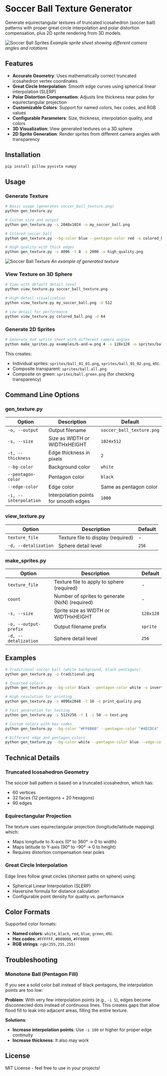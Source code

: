 # Soccer Ball Texture Generator

Generate equirectangular textures of truncated icosahedron (soccer ball) patterns with proper great circle interpolation and polar distortion compensation, plus 2D sprite rendering from 3D models.

![Soccer Ball Sprites](examples/ball.all.png)
*Example sprite sheet showing different camera angles and rotations*

## Features

- **Accurate Geometry**: Uses mathematically correct truncated icosahedron vertex coordinates
- **Great Circle Interpolation**: Smooth edge curves using spherical linear interpolation (SLERP)
- **Polar Distortion Compensation**: Adjusts line thickness near poles for equirectangular projection
- **Customizable Colors**: Support for named colors, hex codes, and RGB values
- **Configurable Parameters**: Size, thickness, interpolation quality, and colors
- **3D Visualization**: View generated textures on a 3D sphere
- **2D Sprite Generation**: Render sprites from different camera angles with transparency

## Installation

```bash
pip install pillow pyvista numpy
```

## Usage

### Generate Texture

```bash
# Basic usage (generates soccer_ball_texture.png)
python gen_texture.py

# Custom size and output
python gen_texture.py -s 2048x1024 -o my_soccer_ball.png

# Colored soccer ball
python gen_texture.py --bg-color blue --pentagon-color red -o colored_ball.png

# High quality with thick edges
python gen_texture.py -s 4096 -t 8 -i 2000 -o high_quality.png
```

![Soccer Ball Texture](examples/b-and-w.png)
*An example of generated texture*

### View Texture on 3D Sphere

```bash
# View with default detail level
python view_texture.py soccer_ball_texture.png

# High detail visualization
python view_texture.py my_soccer_ball.png -d 512

# Low detail for performance
python view_texture.py colored_ball.png -d 64
```

### Generate 2D Sprites

```bash
# Generate 4x4 sprite sheet with different camera angles
python make_sprites.py examples/b-and-w.png 4 -s 128x128 -o sprites/ball
```

This creates:
- Individual sprites: `sprites/ball_01_01.png`, `sprites/ball_01_02.png`, etc.
- Composite transparent: `sprites/ball.all.png`
- Composite on green: `sprites/ball.green.png` (for checking transparency)

## Command Line Options

### gen_texture.py

| Option | Description | Default |
|--------|-------------|---------|
| `-o, --output` | Output filename | `soccer_ball_texture.png` |
| `-s, --size` | Size as WIDTH or WIDTHxHEIGHT | `1024x512` |
| `-t, --thickness` | Edge thickness in pixels | `2` |
| `--bg-color` | Background color | `white` |
| `--pentagon-color` | Pentagon color | `black` |
| `--edge-color` | Edge color | Same as pentagon color |
| `-i, --interpolation` | Interpolation points for smooth edges | `1000` |

### view_texture.py

| Option | Description | Default |
|--------|-------------|---------|
| `texture_file` | Texture file to display (required) | - |
| `-d, --detalization` | Sphere detail level | `256` |

### make_sprites.py

| Option | Description | Default |
|--------|-------------|---------|
| `texture_file` | Texture file to apply to sphere (required) | - |
| `count` | Number of sprites to generate (NxN) (required) | - |
| `-s, --size` | Sprite size as WIDTH or WIDTHxHEIGHT | `128x128` |
| `-o, --output-prefix` | Output filename prefix | `sprite` |
| `-d, --detalization` | Sphere detail level | `256` |

## Examples

```bash
# Traditional soccer ball (white background, black pentagons)
python gen_texture.py -o traditional.png

# Inverted colors
python gen_texture.py --bg-color black --pentagon-color white -o inverted.png

# High resolution for printing
python gen_texture.py -s 4096x2048 -t 16 -o print_quality.png

# Fast generation for testing
python gen_texture.py -s 512x256 -t 1 -i 50 -o test.png

# Custom colors with hex codes
python gen_texture.py --bg-color "#FF6B6B" --pentagon-color "#4ECDC4" -o custom.png

# Different edge and pentagon colors
python gen_texture.py --bg-color white --pentagon-color blue --edge-color black -o colored_edges.png
```

## Technical Details

### Truncated Icosahedron Geometry

The soccer ball pattern is based on a truncated icosahedron, which has:
- 60 vertices
- 32 faces (12 pentagons + 20 hexagons)
- 90 edges

### Equirectangular Projection

The texture uses equirectangular projection (longitude/latitude mapping) which:
- Maps longitude to X-axis (0° to 360° → 0 to width)
- Maps latitude to Y-axis (90° to -90° → 0 to height)
- Requires distortion compensation near poles

### Great Circle Interpolation

Edge lines follow great circles (shortest paths on sphere) using:
- Spherical Linear Interpolation (SLERP)
- Haversine formula for distance calculation
- Configurable point density for quality vs. performance

## Color Formats

Supported color formats:
- **Named colors**: `white`, `black`, `red`, `blue`, `green`, etc.
- **Hex codes**: `#FFFFFF`, `#000000`, `#FF0000`
- **RGB strings**: `rgb(255,255,255)`

## Troubleshooting

### Monotone Ball (Pentagon Fill)

If you see a solid color ball instead of black pentagons, the interpolation points are too low:

**Problem**: With very few interpolation points (e.g., `-i 5`), edges become disconnected dots instead of continuous lines. This creates gaps that allow flood fill to leak into adjacent areas, filling the entire texture.

**Solutions**:
- **Increase interpolation points**: Use `-i 100` or higher for proper edge continuity
- **Increase thickness**: It also may work

## License

MIT License - feel free to use in your projects!
